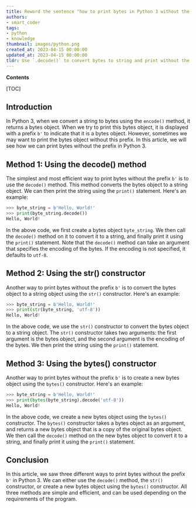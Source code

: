 ```yaml
---
title: Reword the sentence "how to print bytes in Python 3 without the prefix 'b'"
authors:
- smart_coder
tags:
- python
- knowledge
thumbnail: images/python.png
created_at: 2023-04-15 00:00:00
updated_at: 2023-04-15 00:00:00
tldr: Use `.decode()` to convert bytes to string and print without the b` prefix.
---
```


**Contents**

[TOC]

Introduction
------------
In Python 3, when we convert a string to bytes using the `encode()` method, it returns a bytes object. When we try to print this bytes object, it is displayed with a prefix `b'` to indicate that it is a bytes object. However, sometimes we may want to print the bytes object without this prefix. In this article, we will see how we can print bytes without the prefix in Python 3.

Method 1: Using the decode() method
----------------------------------
The simplest and most efficient way to print bytes without the prefix `b'` is to use the `decode()` method. This method converts the bytes object to a string object. We can then print the string using the `print()` statement. Here's an example:

```python
>>> byte_string = b'Hello, World!'
>>> print(byte_string.decode())
Hello, World!
```

In the above code, we first create a bytes object `byte_string`. We then call the `decode()` method on it to convert it to a string, and finally print it using the `print()` statement. Note that the `decode()` method can take an argument that specifies the encoding of the bytes. If the encoding is not specified, it defaults to `utf-8`.

Method 2: Using the str() constructor
--------------------------------------
Another way to print bytes without the prefix `b'` is to convert the bytes object to a string object using the `str()` constructor. Here's an example:

```python
>>> byte_string = b'Hello, World!'
>>> print(str(byte_string, 'utf-8'))
Hello, World!
```

In the above code, we use the `str()` constructor to convert the bytes object to a string object. The `str()` constructor takes two arguments: the first argument is the bytes object, and the second argument is the encoding of the bytes. We then print the string using the `print()` statement.

Method 3: Using the bytes() constructor
----------------------------------------
Another way to print bytes without the prefix `b'` is to create a new bytes object using the `bytes()` constructor. Here's an example:

```python
>>> byte_string = b'Hello, World!'
>>> print(bytes(byte_string).decode('utf-8'))
Hello, World!
```

In the above code, we create a new bytes object using the `bytes()` constructor. The `bytes()` constructor takes a bytes object as an argument, and returns a new bytes object that is a copy of the original bytes object. We then call the `decode()` method on the new bytes object to convert it to a string, and finally print it using the `print()` statement.

Conclusion
----------
In this article, we saw three different ways to print bytes without the prefix `b'` in Python 3. We can either use the `decode()` method, the `str()` constructor, or create a new bytes object using the `bytes()` constructor. All three methods are simple and efficient, and can be used depending on the requirements of the program.
